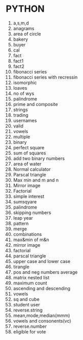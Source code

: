 # PYTHON
1. a,s,m,d
2. anagrams
3. area of circle
4. bakery
5. buyer
6. cal
7. fact
8. fact1
9. fact2
10. fibonacci series
11. fibonacci series with recressin
12. isomorphic
13. loaves
14. no of wys
15. palindrome
16. prime and composite
17. strings
18. trading
19. usernames
20. valid
21. vowels
22. multiple
23. binary
24. perfect square
25. sum of squares
26. add two binary numbers
27. area of water
28. Normal calculator
29. Parscal triangle
30. Max min and m and n
31. Mirror image
32. Factorial
33. simple interest
34. sumsqyare
35. palindrome
36. skipping numbers
37. leap year
38. pattern 
39. merge
40. combinations
41. max&min of m&n
42. mirror image
43. factorial
44. parscal triangle
45. upper case and lower case
46. tirangle
47. pos and neg numbers average
48. matrix nested list
49. maximum count
50. ascending and descending
51. vowels
52. sq and cube
53. student user
54. reverse.string
55. mean,mode,median(mmm)
56. vowels and consonents(vc)
57. reverse.number
58. eligible for vote

